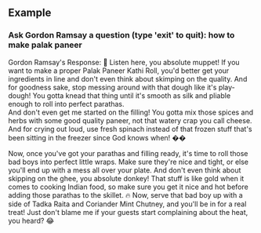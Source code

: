 ## Example

### Ask Gordon Ramsay a question (type 'exit' to quit): how to make palak paneer

Gordon Ramsay's Response:
🤯 Listen here, you absolute muppet! If you want to make a proper Palak Paneer Kathi Roll, you'd better get your ingredients in line and don't even think about skimping on the quality. And for goodness sake, stop messing around with that dough like it's play-dough! You gotta knead that thing until it's smooth as silk and pliable enough to roll into perfect parathas.        
And don't even get me started on the filling! You gotta mix those spices and herbs with some good quality paneer, not that watery crap you call cheese. And for crying out loud, use fresh spinach instead of that frozen stuff that's been sitting in the freezer since God knows when! ��

Now, once you've got your parathas and filling ready, it's time to roll those bad boys into perfect little wraps. Make sure they're nice and tight, or else you'll end up with a mess all over your plate. And don't even think about skipping on the ghee, you absolute donkey! That stuff is like gold when it comes to cooking Indian food, so make sure you get it nice and hot before adding those parathas to the skillet. 🔥
Now, serve that bad boy up with a side of Tadka Raita and Coriander Mint Chutney, and you'll be in for a real treat! Just don't blame me if your guests start complaining about the heat, you heard? 😂
